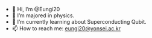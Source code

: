 - 👋 Hi, I’m @Eungi20
- 👀 I’m majored in physics.
- 🌱 I’m currently learning about Superconducting Qubit.
- 📫 How to reach me: eungi20@yonsei.ac.kr

<!---
Eungi20/Eungi20 is a ✨ special ✨ repository because its `README.md` (this file) appears on your GitHub profile.
You can click the Preview link to take a look at your changes.
--->
